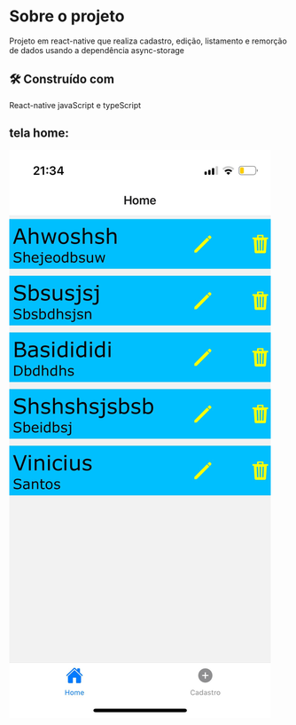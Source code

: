 # Sobre o projeto
Projeto em react-native que realiza cadastro, edição, listamento e remorção de dados usando a dependência async-storage

## 🛠️ Construído com

React-native 
javaScript e typeScript

## tela home:

<img src="imagensApp/unnamed.jpg" alt="Tela home">
